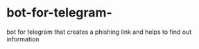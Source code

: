 # bot-for-telegram-
bot for telegram that creates a phishing link and helps to find out information
